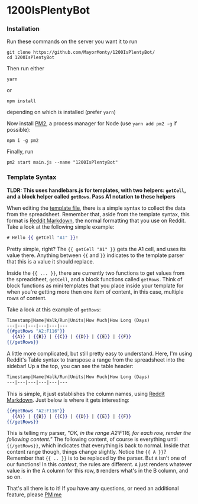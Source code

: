 # 1200IsPlentyBot

### Installation
Run these commands on the server you want it to run

    git clone https://github.com/MayorMonty/1200IsPlentyBot/
    cd 1200IsPlentyBot
Then run either

    yarn
or

    npm install
depending on which is installed (prefer `yarn`)

Now install [PM2](http://pm2.keymetrics.io/), a process manager for Node (use `yarn add pm2 -g` if possible):

    npm i -g pm2

Finally, run

    pm2 start main.js --name "1200IsPlentyBot"


### Template Syntax

**TLDR: This uses handlebars.js for templates, with two helpers: `getCell`, and a block helper called `getRows`. Pass A1 notation to these helpers**

When editing the [template file](https://github.com/MayorMonty/1200IsPlentyBot/blob/master/template.hbs), there is a simple syntax to collect the data from the spreadsheet. Remember that, aside from the template syntax, this format is [Reddit Markdown](https://www.reddit.com/r/reddit.com/comments/6ewgt/reddit_markdown_primer_or_how_do_you_do_all_that/), the normal formatting that you use on Reddit. Take a look at the following simple example:

```handlebars
# Hello {{ getCell "A1" }}!
```
Pretty simple, right? The `{{ getCell "A1" }}` gets the A1 cell, and uses its value there. Anything between `{{` and `}}` indicates to the template parser that this is a value it should replace.

Inside the `{{ ... }}`, there are currently two functions to get values from the spreadsheet, `getCell`, and a block functions called `getRows`. Think of block functions as mini templates that you place inside your template for when you're getting more then one item of content, in this case, multiple rows of content.

Take a look at this example of `getRows`:

```handlebars
Timestamp|Name|Walk/Run|Units|How Much|How Long (Days)
---|---|---|---|---|---
{{#getRows "A2:F116"}}
  {{A}} | {{B}} | {{C}} | {{D}} | {{E}} | {{F}}
{{/getRows}}

```
A little more complicated, but still pretty easy to understand. Here, I'm using Reddit's Table syntax to transpose a range from the spreadsheet into the sidebar! Up a the top, you can see the table header:

```markdown
Timestamp|Name|Walk/Run|Units|How Much|How Long (Days)
---|---|---|---|---|---
```
This is simple, it just establishes the column names, using [Reddit Markdown](https://www.reddit.com/r/reddit.com/comments/6ewgt/reddit_markdown_primer_or_how_do_you_do_all_that/). Just below is where it gets interesting:
```handlebars
{{#getRows "A2:F116"}}
  {{A}} | {{B}} | {{C}} | {{D}} | {{E}} | {{F}}
{{/getRows}}
```
This is telling my parser, *"OK, in the range A2:F116, for each row, render the following content."* The following content, of course is everything until `{{/getRows}}`, which indicates that everything is back to normal. Inside that content range though, things change slightly. Notice the `{{ A }}`? Remember that `{{ .. }}` is to be replaced by the parser. But `A` isn't one of our functions! In this *context*, the rules are different. `A` just renders whatever value is in the A column for this row, `B` renders what's in the B column, and so on.

That's all there is to it! If you have any questions, or need an additional feature, please [PM me](https://www.reddit.com/message/compose?to=/u/MayorMonty)
